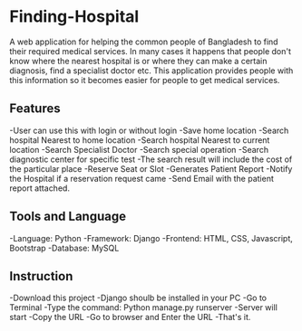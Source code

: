 # Finding-Hospital
A web application for helping the common people of Bangladesh to find their required medical services. In many cases it happens that people don't know where the nearest hospital is or where they can make a certain diagnosis, find a specialist doctor etc. This application provides people with this information so it becomes easier for people to get medical services.

## Features
-User can use this with login or without login
-Save home location
-Search hospital Nearest to home location
-Search hospital Nearest to current location
-Search Specialist Doctor
-Search special operation
-Search diagnostic center for specific test
-The search result will include the cost of the particular place
-Reserve Seat or Slot
-Generates Patient Report 
-Notify the Hospital if a reservation request came
-Send Email with the patient report attached.

## Tools and Language
-Language: Python
-Framework: Django
-Frontend: HTML, CSS, Javascript, Bootstrap 
-Database: MySQL


## Instruction
-Download this project
-Django shoulb be installed in your PC
-Go to Terminal
-Type the command: Python manage.py runserver
-Server will start
-Copy the URL
-Go to browser and Enter the URL
-That's it.

